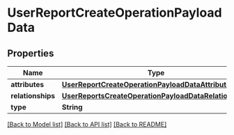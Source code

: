 # UserReportCreateOperationPayloadData

## Properties
Name | Type | Description | Notes
------------ | ------------- | ------------- | -------------
**attributes** | [**UserReportCreateOperationPayloadDataAttributes**](UserReportCreateOperationPayloadDataAttributes.md) |  | 
**relationships** | [**UserReportsCreateOperationPayloadDataRelationships**](UserReportsCreateOperationPayloadDataRelationships.md) |  | 
**type** | **String** |  | 

[[Back to Model list]](../README.md#documentation-for-models) [[Back to API list]](../README.md#documentation-for-api-endpoints) [[Back to README]](../README.md)


